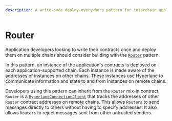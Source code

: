 ```yaml
---
description: A write-once deploy-everywhere pattern for interchain applications
---
```


# Router

Application developers looking to write their contracts once and deploy them on multiple chains should consider building with the [`Router`](https://github.com/hyperlane-xyz/hyperlane-monorepo/blob/main/solidity/contracts/Router.sol) pattern.

In this pattern, an instance of the application's contracts is deployed on each application-supported chain. Each instance is made aware of the addresses of instances on other chains. These instances use Hyperlane to communicate information and state to and from instances on remote chains.

<!-- INCLUDE diagrams/router.md -->
<!-- END -->

Developers using this pattern can inherit from the `Router` mix-in contract. `Router` is a [`HyperlaneConnectionClient`](abacusconnectionclient.md) that tracks the addresses of other `Router` contract addresses on remote chains. This allows `Routers` to send messages directly to others without having to specify addresses. It also allows `Routers` to reject messages sent from other untrusted senders.

<!-- INCLUDE node_modules/@hyperlane-xyz/core/contracts/Router.sol -->
<!-- END -->
